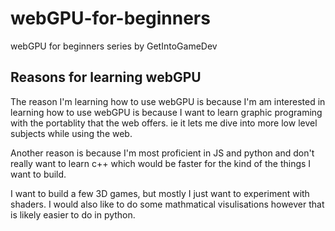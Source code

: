 # webGPU-for-beginners
webGPU for beginners series by GetIntoGameDev

## Reasons for learning webGPU

The reason I'm learning how to use webGPU is because I'm am interested in learning how to use webGPU is because I want to learn graphic programing with the portablity that the web offers. ie it lets me dive into more low level subjects while using the web. 

Another reason is because I'm most proficient in JS and python and don't really want to learn c++ which would be faster for the kind of the things I want to build.

I want to build a few 3D games, but mostly I just want to experiment with shaders. I would also like to do some mathmatical visulisations however that is likely easier to do in python. 